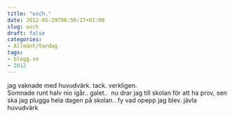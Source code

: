 ```yaml
---
title: "usch."
date: 2012-05-29T06:56:27+01:00
slug: usch
draft: false
categories:
- Allmänt/Vardag
tags:
- blogg.se
- 2012
---
```

jag vaknade med huvudvärk. tack. verkligen.  
Somnade runt halv nio igår.. galet..  nu drar jag till skolan för att ha prov, sen ska jag plugga hela dagen på skolan.. fy vad opepp jag blev. jävla huvudvärk